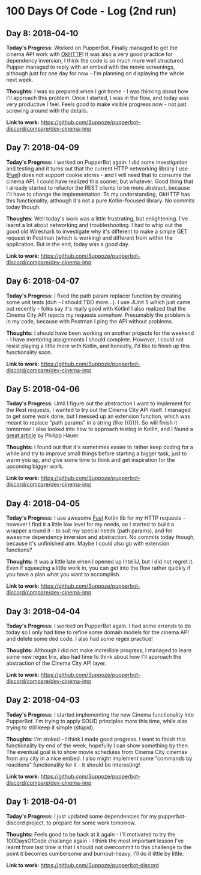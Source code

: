 # 100 Days Of Code - Log (2nd run)

## Day 8: 2018-04-10

**Today's Progress:** Worked on PupperBot. Finally managed to get the cinema API work with [OkHTTP](http://square.github.io/okhttp/)! It was also a very good practice for dependency inversion, I think the code is so much more well structured. Pupper managed to reply with an embed with the movie screenings, although just for one day for now - I'm planning on displaying the whole next week.

**Thoughts:** I was so prepared when I got home - I was thinking about how I'll approach this problem. Once I started, I was in the flow, and today was very productive I feel. Feels good to make visible progress now - not just screwing around with the details.

**Link to work:** https://github.com/Suppoze/pupperbot-discord/compare/dev-cinema-imp

## Day 7: 2018-04-09

**Today's Progress:** I worked on PupperBot again. I did some investigation and testing and it turns out that the current HTTP networking library I use ([Fuel](https://github.com/kittinunf/Fuel)) does not support cookie stores - and I will need that to consume the cinema API. I could have realized this sooner, but whatever. Good thing that I already started to refactor the REST clients to be more abstract, because I'll have to change the implementation. To my understanding, OkHTTP has this functionality, although it's not a pure Kotlin-focused library. No commits today though.

**Thoughts:** Well today's work was a little frustrating, but enlightening. I've learnt a lot about networking and troubleshooting. I had to whip out the good old Wireshark to investigate why it's different to make a simple GET request in Postman (which is working) and different from within the application. But in the end, today was a good day.

**Link to work:** https://github.com/Suppoze/pupperbot-discord/compare/dev-cinema-imp

## Day 6: 2018-04-07

**Today's Progress:** I fixed the path param replacer function by creating some unit tests (duh - I should TDD more...). I use JUnit 5 which just came out recently - folks say it's really good with Kotlin! I also realized that the Cinema City API rejects my requests somehow. Presumably the problem is in my code, because with Postman I ping the API without problems.

**Thoughts:** I should have been working on another projects for the weekend - I have mentoring assignments I should complete. However, I could not resist playing a little more with Kotlin, and honestly, I'd like to finish up this functionality soon.

**Link to work:** https://github.com/Suppoze/pupperbot-discord/compare/dev-cinema-imp

## Day 5: 2018-04-06

**Today's Progress:** Until I figure out the abstraction I want to implement for the Rest requests, I wanted to try out the Cinema City API itself. I managed to get some work done, but I messed up an extension function, which was meant to replace "path params" in a string (like {{0}}). So will finish it tomorrow! I also looked into how to approach testing in Kotlin, and I found a [great article](https://blog.philipphauer.de/best-practices-unit-testing-kotlin/) by Philipp Hauer.

**Thoughts:** I found out that it's sometimes easier to rather keep coding for a while and try to improve small things before starting a bigger task, just to warm you up, and give some time to think and get inspiration for the upcoming bigger work.

**Link to work:** https://github.com/Suppoze/pupperbot-discord/compare/dev-cinema-imp

## Day 4: 2018-04-05

**Today's Progress:** I use awesome [Fuel](https://github.com/kittinunf/Fuel) Kotlin lib for my HTTP requests - however I find it a little low level for my needs, so I started to build a wrapper around it - to suit my special needs (path params), and for awesome dependency inversion and abstraction. No commits today though, because it's unfinished atm. Maybe I could also go with extension functions?

**Thoughts:** It was a little late when I opened up IntelliJ, but I did not regret it. Even if squeezing a little work in, you can get into the flow rather quickly if you have a plan what you want to accomplish.

**Link to work:** https://github.com/Suppoze/pupperbot-discord/compare/dev-cinema-imp

## Day 3: 2018-04-04

**Today's Progress:** I worked on PupperBot again. I had some errands to do today so I only had time to refine some domain models for the cinema API and delete some ded code. I also had some regex practice!

**Thoughts:** Although I did not make incredible progress, I managed to learn some new regex trix, also had time to think about how I'll approach the abstraction of the Cinema City API layer.

**Link to work:** https://github.com/Suppoze/pupperbot-discord/compare/dev-cinema-imp

## Day 2: 2018-04-03

**Today's Progress:** I started implementing the new Cinema functionality into PupperBot. I'm trying to apply SOLID principles more this time, while also trying to still keep it simple (stupid).

**Thoughts:** I'm stoked - I think I made good progress. I want to finish this functionality by end of the week, hopefully I can show something by then. The eventual goal is to show movie schedules from Cinema City cinemas from any city in a nice embed. I also might implement some "commands by reactions" functionality for it - it should be interesting!

**Link to work:** https://github.com/Suppoze/pupperbot-discord/compare/dev-cinema-imp

## Day 1: 2018-04-01

**Today's Progress:** I just updated some dependencies for my pupperbot-discord project, to prepare for some work tomorrow.

**Thoughts:** Feels good to be back at it again - I'll motivated to try the 100DaysOfCode challange again - I think the most important lesson I've learnt from last time is that I should not overcommit to this challenge to the point it becomes cumbersome and burnout-heavy, I'll do it little by little.

**Link to work:** https://github.com/Suppoze/pupperbot-discord
